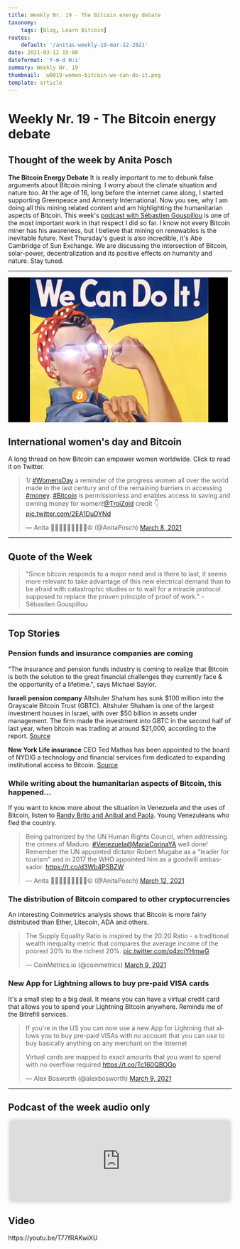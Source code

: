 ```yaml
---
title: Weekly Nr. 19 - The Bitcoin energy debate
taxonomy:
    tags: [Blog, Learn Bitcoin]
routes:
    default: '/anitas-weekly-19-mar-12-2021'
date: 2021-03-12 15:00
dateformat: 'Y-m-d H:i'
summary: Weekly Nr. 19
thumbnail: _w0019-women-bitcoin-we-can-do-it.png
template: article
---
```


# Weekly Nr. 19 - The Bitcoin energy debate

<h2>Thought of the week by Anita Posch</h2>
<div class="white-box"><strong>The Bitcoin Energy Debate</strong>
It is really important to me to debunk false arguments about Bitcoin mining. I worry about the climate situation and nature too. At the age of 16, long before the internet came along, I started supporting Greenpeace and Amnesty International. Now you see, why I am doing all this mining related content and am highlighting the humanitarian aspects of Bitcoin. This week's <a href="https://bitcoinundco.com/en/sebastien-gouspillou/" target="_blank" rel="noopener">podcast with Sébastien Gouspillou</a> is one of the most important work in that respect I did so far. I know not every Bitcoin miner has his awareness, but I believe that mining on renewables is the inevitable future. Next Thursday's guest is also incredible, it's Abe Cambridge of Sun Exchange. We are discussing the intersection of Bitcoin, solar-power, decentralization and its positive effects on humanity and nature. Stay tuned.</div>

<hr />

![](_w0019-women-bitcoin-we-can-do-it.png) 

<h2>International women's day and Bitcoin</h2>
A long thread on how Bitcoin can empower women worldwide. Click to read it on Twitter.
<blockquote class="twitter-tweet">
<p dir="ltr" lang="en">1/ <a href="https://twitter.com/hashtag/WomensDay?src=hash&amp;ref_src=twsrc%5Etfw">#WomensDay</a> a reminder of the progress women all over the world made in the last century and of the remaining barriers in accessing <a href="https://twitter.com/hashtag/money?src=hash&amp;ref_src=twsrc%5Etfw">#money</a>. <a href="https://twitter.com/hashtag/Bitcoin?src=hash&amp;ref_src=twsrc%5Etfw">#Bitcoin</a> is permissionless and enables access to saving and owning money for women!<a href="https://twitter.com/TroiZoid?ref_src=twsrc%5Etfw">@TroiZoid</a> credit 👇 <a href="https://t.co/2EA1DuDYNd">pic.twitter.com/2EA1DuDYNd</a></p>
— Anita ✊🏼🔑🏳️‍🌈🏊🏻🚴‍♂️☮️ (@AnitaPosch) <a href="https://twitter.com/AnitaPosch/status/1368886728455577605?ref_src=twsrc%5Etfw">March 8, 2021</a></blockquote>
<script async src="https://platform.twitter.com/widgets.js" charset="utf-8"></script>

<hr />

<h2>Quote of the Week</h2>
<blockquote>"Since bitcoin responds to a major need and is there to last, it seems more relevant to take advantage of this new electrical demand than to be afraid with catastrophic studies or to wait for a miracle protocol supposed to replace the proven principle of proof of work." - Sébastien Gouspillou</blockquote>

<hr />

<h2>Top Stories</h2>
<h3>Pension funds and insurance companies are coming</h3>
"The insurance and pension funds industry is coming to realize that Bitcoin is both the solution to the great financial challenges they currently face &amp; the opportunity of a lifetime.", says Michael Saylor.

<strong>Israeli pension company</strong> Altshuler Shaham has sunk $100 million into the Grayscale Bitcoin Trust (GBTC). Altshuler Shaham is one of the largest investment houses in Israel, with over $50 billion in assets under management. The firm made the investment into GBTC in the second half of last year, when bitcoin was trading at around $21,000, according to the report. <a href="https://www.coindesk.com/israeli-pension-giant-put-100m-into-grayscale-bitcoin-trust-report">Source</a>

<strong>New York Life insurance</strong> CEO Ted Mathas has been appointed to the board of NYDIG a technology and financial services firm dedicated to expanding institutional access to Bitcoin. <a href="https://twitter.com/NYDIG_BTC/status/1369639614256971776?s=20">Source</a>
<h3>While writing about the humanitarian aspects of Bitcoin, this happened...</h3>
If you want to know more about the situation in Venezuela and the uses of Bitcoin, listen to <a href="https://bitcoinundco.com/en/tag/venezuela/">Randy Brito and Anibal and Paola</a>. Young Venezuleans who fled the country.
<div class="white-box">
<blockquote class="twitter-tweet">
<p dir="ltr" lang="en">Being patronized by the UN Human Rights Council, when addressing the crimes of Maduro. <a href="https://twitter.com/hashtag/Venezuela?src=hash&amp;ref_src=twsrc%5Etfw">#Venezuela</a><a href="https://twitter.com/MariaCorinaYA?ref_src=twsrc%5Etfw">@MariaCorinaYA</a> well done!
Remember the UN appointed dictator Robert Mugabe as a "leader for tourism" and in 2017 the WHO appointed him as a goodwill ambassador. <a href="https://t.co/d3Wb4PSBZW">https://t.co/d3Wb4PSBZW</a></p>
— Anita ✊🏼🔑🏳️‍🌈🏊🏻🚴‍♂️☮️ (@AnitaPosch) <a href="https://twitter.com/AnitaPosch/status/1370276051558010881?ref_src=twsrc%5Etfw">March 12, 2021</a></blockquote>
<script async src="https://platform.twitter.com/widgets.js" charset="utf-8"></script>

</div>
<h3>The distribution of Bitcoin compared to other cryptocurrencies</h3>
An interesting Coinmetrics analysis shows that Bitcoin is more fairly distributed than Ether, Litecoin, ADA and others.
<div class="white-box">
<blockquote class="twitter-tweet">
<p dir="ltr" lang="en">The Supply Equality Ratio is inspired by the 20:20 Ratio - a traditional wealth inequality metric that compares the average income of the poorest 20% to the richest 20%. <a href="https://t.co/p4zciYHmwG">pic.twitter.com/p4zciYHmwG</a></p>
— CoinMetrics.io (@coinmetrics) <a href="https://twitter.com/coinmetrics/status/1369389662356312069?ref_src=twsrc%5Etfw">March 9, 2021</a></blockquote>
<script async src="https://platform.twitter.com/widgets.js" charset="utf-8"></script>

</div>
<h3>New App for Lightning allows to buy pre-paid VISA cards</h3>
It's a small step to a big deal. It means you can have a virtual credit card that allows you to spend your Lightning Bitcoin anywhere. Reminds me of the Bitrefill services.
<div class="white-box">
<blockquote class="twitter-tweet">
<p dir="ltr" lang="en">If you're in the US you can now use a new App for Lightning that allows you to buy pre-paid VISAs with no account that you can use to buy basically anything on any merchant on the Internet

Virtual cards are mapped to exact amounts that you want to spend with no overflow required <a href="https://t.co/Tc160QBOGp">https://t.co/Tc160QBOGp</a></p>
— Alex Bosworth (@alexbosworth) <a href="https://twitter.com/alexbosworth/status/1369351946939764736?ref_src=twsrc%5Etfw">March 9, 2021</a></blockquote>
<script async src="https://platform.twitter.com/widgets.js" charset="utf-8"></script>

</div>

<hr />

<h2>Podcast of the week audio only</h2>
<iframe src="https://www.vodio.fr/frameplay.php?idref=25670&urlref=1" style="border: 0px none; box-shadow: rgba(0, 0, 0, 0.28) 0px 0px 10px; width: calc(100% - 10px); height: 180px; margin-left: 5px; padding: 0;" scrolling="no"></iframe>

<h2>Video</h2>
https://youtu.be/T77fRAKwiXU

